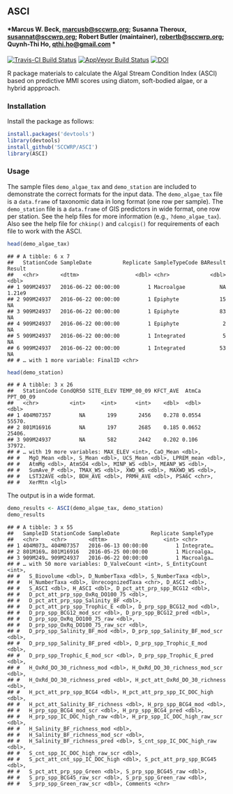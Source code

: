 
## ASCI

#### *Marcus W. Beck, <marcusb@sccwrp.org>; Susanna Theroux, <susannat@sccwrp.org>; Robert Butler (maintainer), <robertb@sccwrp.org>; Quynh-Thi Ho, <qthi.ho@gmail.com> *

[![Travis-CI Build
Status](https://travis-ci.org/SCCWRP/ASCI.svg?branch=master)](https://travis-ci.org/SCCWRP/ASCI)
[![AppVeyor Build
Status](https://ci.appveyor.com/api/projects/status/github/SCCWRP/ASCI?branch=master&svg=true)](https://ci.appveyor.com/project/SCCWRP/ASCI)
[![DOI](https://zenodo.org/badge/106055957.svg)](https://zenodo.org/badge/latestdoi/106055957)

R package materials to calculate the Algal Stream Condition Index (ASCI)
based on predictive MMI scores using diatom, soft-bodied algae, or a
hybrid appproach.

### Installation

Install the package as follows:

``` r
install.packages('devtools')
library(devtools)
install_github('SCCWRP/ASCI')
library(ASCI)
```

### Usage

The sample files `demo_algae_tax` and `demo_station` are included to
demonstrate the correct formats for the input data. The `demo_algae_tax`
file is a `data.frame` of taxonomic data in long format (one row per
sample). The `demo_station` file is a `data.frame` of GIS predictors in
wide format, one row per station. See the help files for more
information (e.g., `?demo_algae_tax`). Also see the help file for
`chkinp()` and `calcgis()` for requirements of each file to work with
the ASCI.

``` r
head(demo_algae_tax)
```

    ## # A tibble: 6 x 7
    ##   StationCode SampleDate          Replicate SampleTypeCode BAResult  Result
    ##   <chr>       <dttm>                  <dbl> <chr>             <dbl>   <dbl>
    ## 1 909M24937   2016-06-22 00:00:00         1 Macroalgae           NA  1.21e9
    ## 2 909M24937   2016-06-22 00:00:00         1 Epiphyte             15 NA     
    ## 3 909M24937   2016-06-22 00:00:00         1 Epiphyte             83 NA     
    ## 4 909M24937   2016-06-22 00:00:00         1 Epiphyte              2 NA     
    ## 5 909M24937   2016-06-22 00:00:00         1 Integrated            5 NA     
    ## 6 909M24937   2016-06-22 00:00:00         1 Integrated           53 NA     
    ## # … with 1 more variable: FinalID <chr>

``` r
head(demo_station)
```

    ## # A tibble: 3 x 26
    ##   StationCode CondQR50 SITE_ELEV TEMP_00_09 KFCT_AVE  AtmCa PPT_00_09
    ##   <chr>          <int>     <int>      <int>    <dbl>  <dbl>     <dbl>
    ## 1 404M07357         NA       199       2456    0.278 0.0554    55570.
    ## 2 801M16916         NA       197       2685    0.185 0.0652    25406.
    ## 3 909M24937         NA       582       2442    0.202 0.106     37972.
    ## # … with 19 more variables: MAX_ELEV <int>, CaO_Mean <dbl>,
    ## #   MgO_Mean <dbl>, S_Mean <dbl>, UCS_Mean <dbl>, LPREM_mean <dbl>,
    ## #   AtmMg <dbl>, AtmSO4 <dbl>, MINP_WS <dbl>, MEANP_WS <dbl>,
    ## #   SumAve_P <dbl>, TMAX_WS <dbl>, XWD_WS <dbl>, MAXWD_WS <dbl>,
    ## #   LST32AVE <dbl>, BDH_AVE <dbl>, PRMH_AVE <dbl>, PSA6C <chr>,
    ## #   XerMtn <lgl>

The output is in a wide format.

``` r
demo_results <- ASCI(demo_algae_tax, demo_station)
demo_results
```

    ## # A tibble: 3 x 55
    ##   SampleID StationCode SampleDate          Replicate SampleType
    ##   <chr>    <chr>       <dttm>                  <int> <chr>     
    ## 1 404M073… 404M07357   2016-06-13 00:00:00         1 Integrate…
    ## 2 801M169… 801M16916   2016-05-25 00:00:00         1 Microalga…
    ## 3 909M249… 909M24937   2016-06-22 00:00:00         1 Macroalga…
    ## # … with 50 more variables: D_ValveCount <int>, S_EntityCount <int>,
    ## #   S_Biovolume <dbl>, D_NumberTaxa <dbl>, S_NumberTaxa <dbl>,
    ## #   H_NumberTaxa <dbl>, UnrecognizedTaxa <chr>, D_ASCI <dbl>,
    ## #   S_ASCI <dbl>, H_ASCI <dbl>, D_pct_att_prp_spp_BCG12 <dbl>,
    ## #   D_pct_att_prp_spp_OxRq_DO100_75 <dbl>,
    ## #   D_pct_att_prp_spp_Salinity_BF <dbl>,
    ## #   D_pct_att_prp_spp_Trophic_E <dbl>, D_prp_spp_BCG12_mod <dbl>,
    ## #   D_prp_spp_BCG12_mod_scr <dbl>, D_prp_spp_BCG12_pred <dbl>,
    ## #   D_prp_spp_OxRq_DO100_75_raw <dbl>,
    ## #   D_prp_spp_OxRq_DO100_75_raw_scr <dbl>,
    ## #   D_prp_spp_Salinity_BF_mod <dbl>, D_prp_spp_Salinity_BF_mod_scr <dbl>,
    ## #   D_prp_spp_Salinity_BF_pred <dbl>, D_prp_spp_Trophic_E_mod <dbl>,
    ## #   D_prp_spp_Trophic_E_mod_scr <dbl>, D_prp_spp_Trophic_E_pred <dbl>,
    ## #   H_OxRd_DO_30_richness_mod <dbl>, H_OxRd_DO_30_richness_mod_scr <dbl>,
    ## #   H_OxRd_DO_30_richness_pred <dbl>, H_pct_att_OxRd_DO_30_richness <dbl>,
    ## #   H_pct_att_prp_spp_BCG4 <dbl>, H_pct_att_prp_spp_IC_DOC_high <dbl>,
    ## #   H_pct_att_Salinity_BF_richness <dbl>, H_prp_spp_BCG4_mod <dbl>,
    ## #   H_prp_spp_BCG4_mod_scr <dbl>, H_prp_spp_BCG4_pred <dbl>,
    ## #   H_prp_spp_IC_DOC_high_raw <dbl>, H_prp_spp_IC_DOC_high_raw_scr <dbl>,
    ## #   H_Salinity_BF_richness_mod <dbl>,
    ## #   H_Salinity_BF_richness_mod_scr <dbl>,
    ## #   H_Salinity_BF_richness_pred <dbl>, S_cnt_spp_IC_DOC_high_raw <dbl>,
    ## #   S_cnt_spp_IC_DOC_high_raw_scr <dbl>,
    ## #   S_pct_att_cnt_spp_IC_DOC_high <dbl>, S_pct_att_prp_spp_BCG45 <dbl>,
    ## #   S_pct_att_prp_spp_Green <dbl>, S_prp_spp_BCG45_raw <dbl>,
    ## #   S_prp_spp_BCG45_raw_scr <dbl>, S_prp_spp_Green_raw <dbl>,
    ## #   S_prp_spp_Green_raw_scr <dbl>, Comments <chr>
